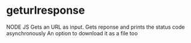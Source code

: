 # geturlresponse

NODE JS
Gets an URL as input.
Gets reponse and prints the status code asynchronously
An option to download it as a file too
